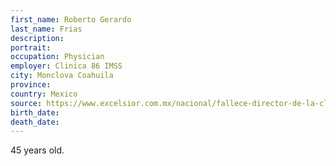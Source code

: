 ```yaml
---
first_name: Roberto Gerardo
last_name: Frias
description: 
portrait: 
occupation: Physician
employer: Clinica 86 IMSS
city: Monclova Coahuila
province: 
country: Mexico
source: https://www.excelsior.com.mx/nacional/fallece-director-de-la-clinica-86-del-imss-en-monclova-por-covid-19/1377552
birth_date: 
death_date: 
---
```


45 years old.